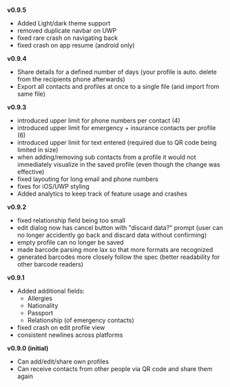 **v0.9.5**

* Added Light/dark theme support
* removed duplicate navbar on UWP
* fixed rare crash on navigating back
* fixed crash on app resume (android only)

**v0.9.4**

* Share details for a defined number of days (your profile is auto. delete from the recipients phone afterwards)
* Export all contacts and profiles at once to a single file (and import from same file)

**v0.9.3**

* introduced upper limit for phone numbers per contact (4)
* introduced upper limit for emergency + insurance contacts per profile (6)
* introduced upper limit for text entered (required due to QR code being limited in size)
* when adding/removing sub contacts from a profile it would not immediately visualize in the saved profile (even though the change was effective)
* fixed layouting for long email and phone numbers
* fixes for iOS/UWP styling
* Added analytics to keep track of feature usage and crashes

**v0.9.2**

* fixed relationship field being too small
* edit dialog now has cancel button with "discard data?" prompt (user can no longer accidently go back and discard data without confirming)
* empty profile can no longer be saved
* made barcode parsing more lax so that more formats are recognized
* generated barcodes more closely follow the spec (better readability for other barcode readers)

**v0.9.1**

* Added additional fields:
  * Allergies
  * Nationality
  * Passport
  * Relationship (of emergency contacts)
* fixed crash on edit profile view
* consistent newlines across platforms

**v0.9.0 (initial)**

* Can add/edit/share own profiles
* Can receive contacts from other people via QR code and share them again